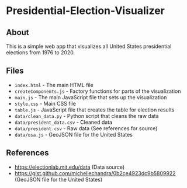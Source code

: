 # Presidential-Election-Visualizer

## About
This is a simple web app that visualizes all United States presidential elections from 1976 to 2020. 

## Files
- `index.html` - The main HTML file
- `createComponents.js` - Factory functions for parts of the visualization
- `main.js` - The main JavaScript file that sets up the visualization
- `style.css` - Main CSS file
- `table.js` - JavaScript file that creates the table for election results
- `data/clean_data.py` - Python script that cleans the raw data
- `data/president_data.csv` - Cleaned data
- `data/president.csv` - Raw data (See references for source)
- `data/usa.js` - GeoJSON file for the United States

## References
- https://electionlab.mit.edu/data (Data source)
- https://gist.github.com/michellechandra/0b2ce4923dc9b5809922 (GeoJSON file for the United States)

